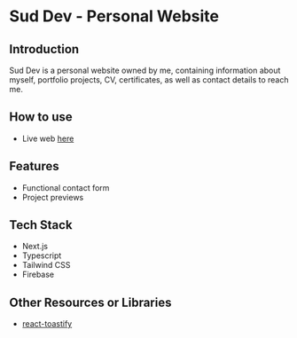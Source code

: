 # Sud Dev - Personal Website

## Introduction

Sud Dev is a personal website owned by me, containing information about myself, portfolio projects, CV, certificates, as well as contact details to reach me.

## How to use

- Live web [here](https://sud-dev.vercel.app)

## Features

- Functional contact form
- Project previews

## Tech Stack

- Next.js
- Typescript
- Tailwind CSS
- Firebase

## Other Resources or Libraries

- [react-toastify](https://fkhadra.github.io/react-toastify)
